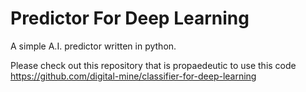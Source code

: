 # Predictor For Deep Learning
A simple A.I. predictor written in python.

Please check out this repository that is propaedeutic to use this code https://github.com/digital-mine/classifier-for-deep-learning
